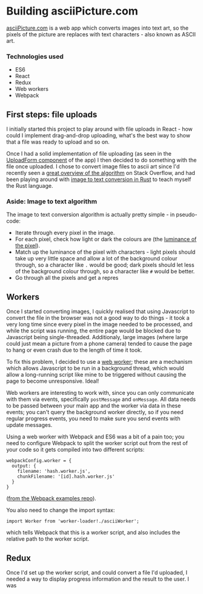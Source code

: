 # Building asciiPicture.com

[asciiPicture.com](https://www.asciipicture.com) is a web app which converts images into text art, so the pixels of the picture are replaces with text characters - also known as ASCII art.

### Technologies used
- ES6
- React
- Redux
- Web workers
- Webpack

## First steps: file uploads

I initially started this project to play around with file uploads in React - how could I implement drag-and-drop uploading, what's the best way to show that a file was ready to upload and so on.

Once I had a solid implementation of file uploading (as seen in the [UploadForm component](https://github.com/whostolemyhat/ascii-react/blob/master/src/components/UploadForm/UploadForm.js) of the app) I then decided to do something with the file once uploaded. I chose to convert image files to ascii art since I'd recently seen a [great overview of the algorithm](http://stackoverflow.com/questions/32987103/image-to-ascii-art-conversion) on Stack Overflow, and had been playing around with [image to text conversion in Rust](https://github.com/whostolemyhat/ascii) to teach myself the Rust language.

### Aside: Image to text algorithm
The image to text conversion algorithm is actually pretty simple - in pseudo-code:
- Iterate through every pixel in the image.
- For each pixel, check how light or dark the colours are (the [luminance of the pixel](http://cs.stackexchange.com/questions/11876/how-do-i-compute-the-luminance-of-a-pixel)).
- Match up the luminance of the pixel with characters - light pixels should take up very little space and allow a lot of the background colour through, so a character like `.` would be good; dark pixels should let less of the background colour through, so a character like `#` would be better.
- Go through all the pixels and get a repres

## Workers
Once I started converting images, I quickly realised that using Javascript to convert the file in the browser was not a good way to do things - it took a very long time since every pixel in the image needed to be processed, and while the script was running, the entire page would be blocked due to Javascript being single-threaded. Additionaly, large images (where large could just mean a picture from a phone camera) tended to cause the page to hang or even crash due to the length of time it took.

To fix this problem, I decided to use a [web worker](http://www.html5rocks.com/en/tutorials/workers/basics/); these are a mechanism which allows Javascript to be run in a background thread, which would allow a long-running script like mine to be triggered without causing the page to become unresponsive. Ideal!

Web workers are interesting to work with, since you can only communicate with them via events, specifically `postMessage` and `onMessage`. All data needs to be passed between your main app and the worker via data in these events; you can't query the background worker directly, so if you need regular progress events, you need to make sure you send events with update messages.

Using a web worker with Webpack and ES6 was a bit of a pain too; you need to configure Webpack to split the worker script out from the rest of your code so it gets compiled into two different scripts:

```
webpackConfig.worker = {
  output: {
    filename: 'hash.worker.js',
    chunkFilename: '[id].hash.worker.js'
  }
}
```

([from the Webpack examples repo](https://github.com/webpack/webpack/tree/master/examples/web-worker)).

You also need to change the import syntax:

```import Worker from 'worker-loader!./asciiWorker';```

which tells Webpack that this is a worker script, and also includes the relative path to the worker script.

## Redux
Once I'd set up the worker script, and could convert a file I'd uploaded, I needed a way to display progress information and the result to the user. I was